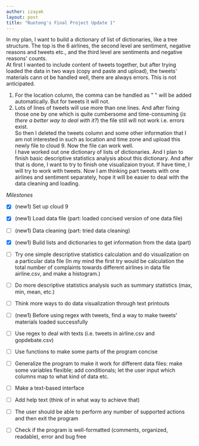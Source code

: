```yaml
---
author: izayak
layout: post
title: "Ruotong's Final Project Update 1"
---
```


In my plan, I want to build a dictionary of list of dictionaries, like a tree structure. The top is the 6 airlines, the second level are sentiment, negative reasons and tweets etc., and the third level are sentiments and negative reasons' counts.   
At first I wanted to include content of tweets together, but after trying loaded the data in two ways (copy and paste and upload), the tweets' materials cann ot be handled well, there are always errors. This is not anticipated.  
1) For the location column, the comma can be handled as " " will be added automatically. But for tweets it will not.  
2) Lots of lines of tweets will use more than one lines. And after fixing those one by one which is quite cumbersome and time-consuming (*is there a better way to deal with it?*) the file still will not work i.e. errors exist.  
So then I deleted the tweets column and some other information that I am not interested in such as location and time zone and upload this newly file to cloud 9. Now the file can work well.   
I have worked out one dictionary of lists of dictionaries. And I plan to finish basic descriptive statistics analysis about this dictionary. And after that is done, I want to try to finish one visualizaion tryout. If have time, I will try to work with tweets. Now I am thinking part tweets with one airlines and sentiment separately, hope it will be easier to deal with the data cleaning and loading.


*Milestones*  
- [X] (new1) Set up cloud 9
- [X] (new1) Load data file (part: loaded concised version of one data file)
- [ ] (new1) Data cleaning (part: tried data cleaning)
- [X] (new1) Build lists and dictionaries to get information from the data (part)
- [ ] Try one simple descriptive statistics calculation and do visualization on a particular data file (In my mind the first try would be calculation the total number of complaints towards different airlines in data file airline.csv, and make a histogram.)
- [ ] Do more descriptive statistics analysis such as summary statistics (max, min, mean, etc.) 
- [ ] Think more ways to do data visualization through text printouts
- [ ] (new1) Before using regex with tweets, find a way to make tweets' materials loaded successfully
- [ ] Use regex to deal with texts (i.e. tweets in airline.csv and gopdebate.csv)
- [ ] Use functions to make some parts of the program concise
- [ ] Generalize the program to make it work for different data files: make some variables flexible; add conditionals; let the user input which columns map to what kind of data etc.
- [ ] Make a text-based interface
- [ ] Add help text (think of in what way to achieve that)
- [ ] The user should be able to perform any number of supported actions and then exit the program
- [ ] Check if the program is well-formatted (comments, organized, readable), error and bug free


